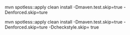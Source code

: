 mvn spotless::apply  clean install -Dmaven.test.skip=true -Denforced.skip=ture

mvn spotless::apply  clean install -Dmaven.test.skip=true -Denforced.skip=ture   -Dcheckstyle.skip=
true